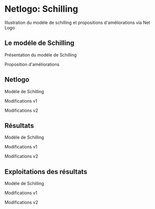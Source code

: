 # Netlogo: Schilling

Illustration du modéle de schilling et propositions d'améliorations via Net Logo

## Le modéle de Schilling

Présentation du modéle de Schilling 

Proposition d'améliorations

## Netlogo

Modéle de Schilling

Modifications v1

Modifications v2

## Résultats

Modéle de Schilling

Modifications v1

Modifications v2

## Exploitations des résultats

Modéle de Schilling

Modifications v1

Modifications v2

